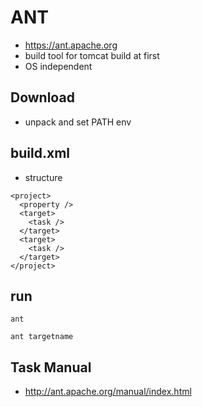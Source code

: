 # ANT
* https://ant.apache.org
* build tool for tomcat build at first
* OS independent

## Download
* unpack and set PATH env


## build.xml
* structure
```
<project>
  <property />
  <target>
    <task />
  </target>
  <target>
    <task />
  </target>
</project>
```

## run
```
ant
```

```
ant targetname
```

## Task Manual
* http://ant.apache.org/manual/index.html
